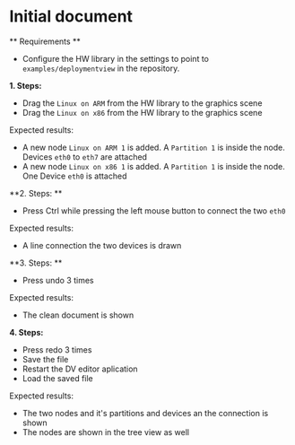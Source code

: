 # Initial document

** Requirements **

* Configure the HW library in the settings to point to `examples/deploymentview` in the repository.

**1. Steps:**

* Drag the `Linux on ARM` from the HW library to the graphics scene
* Drag the `Linux on x86` from the HW library to the graphics scene

Expected results:

* A new node `Linux on ARM 1` is added. A `Partition 1` is inside the node. Devices `eth0` to `eth7` are attached
* A new node `Linux on x86 1` is added. A `Partition 1` is inside the node. One Device `eth0` is attached

**2. Steps: **

* Press Ctrl while pressing the left mouse button to connect the two `eth0`

Expected results:

* A line connection the two devices is drawn

**3. Steps: **

* Press undo 3 times

Expected results:

* The clean document is shown

**4. Steps:**

* Press redo 3 times
* Save the file
* Restart the DV editor aplication
* Load the saved file

Expected results:

* The two nodes and it's partitions and devices an the connection is shown
* The nodes are shown in the tree view as well

